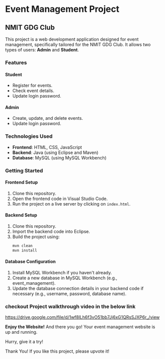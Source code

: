 # Event Management Project

## NMIT GDG Club

This project is a web development application designed for event management, specifically tailored for the NMIT GDG Club. It allows two types of users: **Admin** and **Student**.

### Features

#### Student
- Register for events.
- Check event details.
- Update login password.

#### Admin
- Create, update, and delete events.
- Update login password.

### Technologies Used
- **Frontend**: HTML, CSS, JavaScript
- **Backend**: Java (using Eclipse and Maven)
- **Database**: MySQL (using MySQL Workbench)

### Getting Started

#### Frontend Setup
1. Clone this repository.
2. Open the frontend code in Visual Studio Code.
3. Run the project on a live server by clicking on `index.html`.

#### Backend Setup
1. Clone this repository.
2. Import the backend code into Eclipse.
3. Build the project using:
   ```bash
   mvn clean
   mvn install
#### Database Configuration
1. Install MySQL Workbench if you haven't already.
2. Create a new database in MySQL Workbench (e.g., event_management).
3. Update the database connection details in your backend code if necessary (e.g., username, password, database name).

### checkout Project walkthrough video in the below link
https://drive.google.com/file/d/1wf8lLh6f3vO51bb7Jj6xG1QRsSJXP6r_/view

**Enjoy the Website!**
And there you go! Your event management website is up and running.

Hurry, give it a try!

Thank You!
If you like this project, please upvote it!
